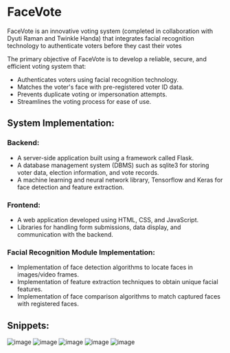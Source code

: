 # FaceVote
FaceVote is an innovative voting system (completed in collaboration with Dyuti Raman and Twinkle Handa) that integrates facial recognition technology to authenticate 
voters before they cast their votes

The primary objective of FaceVote is to develop a reliable, secure, and efficient voting system that: 
* Authenticates voters using facial recognition technology.
* Matches the voter's face with pre-registered voter ID data.
* Prevents duplicate voting or impersonation attempts.
* Streamlines the voting process for ease of use.

## System Implementation: 
### Backend: 
* A server-side application built using a framework called Flask.
* A database management system (DBMS) such as sqlite3 for storing voter data, election 
information, and vote records. 
* A machine learning and neural network library, Tensorflow and Keras for face 
detection and feature extraction. 
### Frontend: 
* A web application developed using HTML, CSS, and JavaScript. 
* Libraries for handling form submissions, data display, and communication with the 
backend. 
### Facial Recognition Module Implementation: 
* Implementation of face detection algorithms to locate faces in images/video frames. 
* Implementation of feature extraction techniques to obtain unique facial features. 
* Implementation of face comparison algorithms to match captured faces with registered 
faces.

## Snippets:
![image](https://github.com/user-attachments/assets/de1383ab-e7fd-40b2-88ef-ad372e5643eb)
![image](https://github.com/user-attachments/assets/23f424e2-4381-4646-9c6f-8d9b703fdd61)
![image](https://github.com/user-attachments/assets/c9248599-e173-4252-840c-2771764dc697)
![image](https://github.com/user-attachments/assets/280775bf-40f4-45bc-85c2-408e9403e773)
![image](https://github.com/user-attachments/assets/112edabf-01fb-43a3-9c50-f60dac2a271d)




